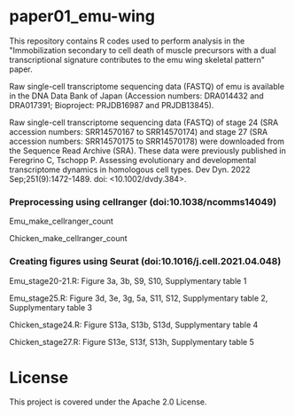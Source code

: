 # paper01_emu-wing

This repository contains R codes used to perform analysis in the "Immobilization secondary to cell death of muscle precursors with a dual transcriptional signature contributes to the emu wing skeletal pattern" paper.

Raw single-cell transcriptome sequencing data (FASTQ) of emu is available in the DNA Data Bank of Japan (Accession numbers: DRA014432 and DRA017391; Bioproject: PRJDB16987 and PRJDB13845).

Raw single-cell transcriptome sequencing data (FASTQ) of stage 24 (SRA accession numbers: SRR14570167 to SRR14570174) and stage 27 (SRA accession numbers: SRR14570175 to SRR14570178) were downloaded from the Sequence Read Archive (SRA). These data were previously published in Feregrino C, Tschopp P. Assessing evolutionary and developmental transcriptome dynamics in homologous cell types. Dev Dyn. 2022 Sep;251(9):1472-1489. doi: <10.1002/dvdy.384>.

### Preprocessing using cellranger (doi:10.1038/ncomms14049)
Emu_make_cellranger_count

Chicken_make_cellranger_count

### Creating figures using Seurat (doi:10.1016/j.cell.2021.04.048)
Emu_stage20-21.R: Figure 3a, 3b, S9, S10, Supplymentary table 1

Emu_stage25.R: Figure 3d, 3e, 3g, 5a, S11, S12, Supplymentary table 2, Supplymentary table 3

Chicken_stage24.R:  Figure S13a, S13b, S13d, Supplymentary table 4

Chicken_stage27.R:  Figure S13e, S13f, S13h, Supplymentary table 5

# License
This project is covered under the Apache 2.0 License.
